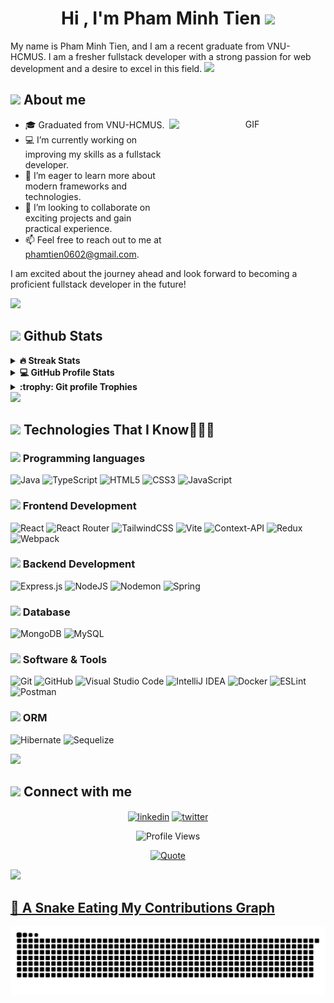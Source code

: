 <h1 align="center">Hi , I'm Pham Minh Tien <img src="https://media.giphy.com/media/hvRJCLFzcasrR4ia7z/giphy.gif" width="35"></h1>
My name is Pham Minh Tien, and I am a recent graduate from VNU-HCMUS. I am a fresher fullstack developer with a strong passion for web development and a desire to excel in this field.
<img src="https://user-images.githubusercontent.com/73097560/115834477-dbab4500-a447-11eb-908a-139a6edaec5c.gif">
<!---
-------------------------------------------------------------------------------------------------------------------------------------------------------------------------------------------------
-->

## <picture><img src = "https://github.com/7oSkaaa/7oSkaaa/blob/main/Images/about_me.gif?raw=true" width = 50px></picture> About me
<a target="_blank" align="center">
  <img align="right" top="300" height="200" width="250" alt="GIF" src="https://media.giphy.com/media/SWoSkN6DxTszqIKEqv/giphy.gif">
</a>

- 🎓 Graduated from VNU-HCMUS.
- 💻 I’m currently working on improving my skills as a fullstack developer.
- 🌱 I’m eager to learn more about modern frameworks and technologies.
- 👯 I’m looking to collaborate on exciting projects and gain practical experience.
- 📫 Feel free to reach out to me at phamtien0602@gmail.com.

I am excited about the journey ahead and look forward to becoming a proficient fullstack developer in the future!

<img src="https://user-images.githubusercontent.com/73097560/115834477-dbab4500-a447-11eb-908a-139a6edaec5c.gif">
<!---
-------------------------------------------------------------------------------------------------------------------------------------------------------------------------------------------------
-->

## <img src="https://media.giphy.com/media/iY8CRBdQXODJSCERIr/giphy.gif" width="50px"><b> Github Stats </b>
<details><summary><b>🔥 Streak Stats</b></summary>
	<p align="center"><img src="https://github-readme-streak-stats.herokuapp.com/?user=Mystogan602&theme=buefy" alt="Mystogan"></p>
</details>

<details><summary><b>💻 GitHub Profile Stats</b></summary>
	<p align=center> 
	<a href="https://github.com/anuraghazra/github-readme-stats">
	  <img align="center" src="https://github-readme-stats.vercel.app/api?username=Mystogan602&show_icons=true&include_all_commits=true&theme=buefy" alt="Mystogan602's github stats"/>
	</a>
	<a href="https://github.com/anuraghazra/github-readme-stats"><img align="center" src="https://github-readme-stats.vercel.app/api/top-langs/?username=Mystogan602&layout=compact&theme=buefy"/></a> 
	</p>
</details>

<details><summary><b>:trophy: Git profile Trophies</b></summary>
	<div align=center>
	  <a href="https://github.com/ryo-ma/github-profile-trophy" title="Go to Source">
	      <img align="center" width=84% src="https://github-profile-trophy.vercel.app/?username=Mystogan602&theme=buefy&row=1&column=7&margin-h=15&margin-w=5&no-bg=true" alt="TROPHY" />
	    </a>
	</div>
</details>

<img src="https://user-images.githubusercontent.com/73097560/115834477-dbab4500-a447-11eb-908a-139a6edaec5c.gif">
<!---
-------------------------------------------------------------------------------------------------------------------------------------------------------------------------------------------------
-->

## <img src="https://media2.giphy.com/media/QssGEmpkyEOhBCb7e1/giphy.gif?cid=ecf05e47a0n3gi1bfqntqmob8g9aid1oyj2wr3ds3mg700bl&rid=giphy.gif" width ="3%"><b> Technologies That I Know👨🏻‍💻</b>

### <img src = "https://github.com/7oSkaaa/7oSkaaa/blob/main/Images/Programming_Languages.gif?raw=true" width=5%> Programming languages

![Java](https://img.shields.io/badge/java-%23ED8B00.svg?style=for-the-badge&logo=openjdk&logoColor=white)
![TypeScript](https://img.shields.io/badge/typescript-%23007ACC.svg?style=for-the-badge&logo=typescript&logoColor=white)
![HTML5](https://img.shields.io/badge/HTML5%20-%23E34F26.svg?style=for-the-badge&logo=html5&logoColor=white)
![CSS3](https://img.shields.io/badge/CSS%20-%231572B6.svg?style=for-the-badge&logo=css3&logoColor=white)
![JavaScript](https://img.shields.io/badge/JavaScript%20-%23F7DF1E.svg?style=for-the-badge&logo=javascript&logoColor=black)

<!---
![C#](https://img.shields.io/badge/c%23-%23239120.svg?style=for-the-badge&logo=csharp&logoColor=white)
![C++](https://img.shields.io/badge/C++%20-%2300599C.svg?style=for-the-badge&logo=c%2B%2B&logoColor=white)
![Python](https://img.shields.io/badge/Python%20-%2314354C.svg?style=for-the-badge&logo=python&logoColor=white)
-->

### <img src = "https://github.com/7oSkaaa/7oSkaaa/blob/main/Images/Front_End.gif?raw=true" width=5%>  Frontend Development

![React](https://img.shields.io/badge/react-%2320232a.svg?style=for-the-badge&logo=react&logoColor=%2361DAFB)
![React Router](https://img.shields.io/badge/React_Router-CA4245?style=for-the-badge&logo=react-router&logoColor=white)
![TailwindCSS](https://img.shields.io/badge/tailwindcss-%2338B2AC.svg?style=for-the-badge&logo=tailwind-css&logoColor=white)
![Vite](https://img.shields.io/badge/vite-%23646CFF.svg?style=for-the-badge&logo=vite&logoColor=white)
![Context-API](https://img.shields.io/badge/Context--Api-000000?style=for-the-badge&logo=react)
![Redux](https://img.shields.io/badge/redux-%23593d88.svg?style=for-the-badge&logo=redux&logoColor=white)
![Webpack](https://img.shields.io/badge/webpack-%238DD6F9.svg?style=for-the-badge&logo=webpack&logoColor=black)

<!---
![Ant-Design](https://img.shields.io/badge/-AntDesign-%230170FE?style=for-the-badge&logo=ant-design&logoColor=white)
![Bootstrap](https://img.shields.io/badge/bootstrap-%238511FA.svg?style=for-the-badge&logo=bootstrap&logoColor=white)
![DaisyUI](https://img.shields.io/badge/daisyui-5A0EF8?style=for-the-badge&logo=daisyui&logoColor=white)
![Angular](https://img.shields.io/badge/angular-%23DD0031.svg?style=for-the-badge&logo=angular&logoColor=white)
![Next JS](https://img.shields.io/badge/Next-black?style=for-the-badge&logo=next.js&logoColor=white)
-->

### <img src = "https://github.com/7oSkaaa/7oSkaaa/blob/main/Images/IDEs.gif?raw=true" width=5%> Backend Development
![Express.js](https://img.shields.io/badge/express.js-%23404d59.svg?style=for-the-badge&logo=express&logoColor=%2361DAFB)
![NodeJS](https://img.shields.io/badge/node.js-6DA55F?style=for-the-badge&logo=node.js&logoColor=white)
![Nodemon](https://img.shields.io/badge/NODEMON-%23323330.svg?style=for-the-badge&logo=nodemon&logoColor=%BBDEAD)
![Spring](https://img.shields.io/badge/spring-%236DB33F.svg?style=for-the-badge&logo=spring&logoColor=white)

<!---
![Socket.io](https://img.shields.io/badge/Socket.io-black?style=for-the-badge&logo=socket.io&badgeColor=010101)
![NestJS](https://img.shields.io/badge/nestjs-%23E0234E.svg?style=for-the-badge&logo=nestjs&logoColor=white)
-->

### <img src = "https://github.com/7oSkaaa/7oSkaaa/blob/main/Images/CP_PS.gif?raw=true" width=5%> Database

![MongoDB](https://img.shields.io/badge/MongoDB-%234ea94b.svg?style=for-the-badge&logo=mongodb&logoColor=white)
![MySQL](https://img.shields.io/badge/mysql-4479A1.svg?style=for-the-badge&logo=mysql&logoColor=white)

<!---
![SQLite](https://img.shields.io/badge/sqlite-%2307405e.svg?style=for-the-badge&logo=sqlite&logoColor=white)
![MicrosoftSQLServer](https://img.shields.io/badge/Microsoft%20SQL%20Server-CC2927?style=for-the-badge&logo=microsoft%20sql%20server&logoColor=white)
![Firebase](https://img.shields.io/badge/firebase-a08021?style=for-the-badge&logo=firebase&logoColor=ffcd34)
![Postgres](https://img.shields.io/badge/postgres-%23316192.svg?style=for-the-badge&logo=postgresql&logoColor=white)
-->

### <img src = "https://github.com/7oSkaaa/7oSkaaa/blob/main/Images/Software_Tools.gif?raw=true" width=5%> Software & Tools

![Git](https://img.shields.io/badge/git-%23F05033.svg?style=for-the-badge&logo=git&logoColor=white)
![GitHub](https://img.shields.io/badge/github-%23121011.svg?style=for-the-badge&logo=github&logoColor=white)
![Visual Studio Code](https://img.shields.io/badge/Visual%20Studio%20Code-0078d7.svg?style=for-the-badge&logo=visual-studio-code&logoColor=white)
![IntelliJ IDEA](https://img.shields.io/badge/IntelliJIDEA-000000.svg?style=for-the-badge&logo=intellij-idea&logoColor=white)
![Docker](https://img.shields.io/badge/docker-%230db7ed.svg?style=for-the-badge&logo=docker&logoColor=white)
![ESLint](https://img.shields.io/badge/ESLint-4B3263?style=for-the-badge&logo=eslint&logoColor=white)
![Postman](https://img.shields.io/badge/Postman-FF6C37?style=for-the-badge&logo=postman&logoColor=white)

### <img src = "https://github.com/7oSkaaa/7oSkaaa/blob/main/Images/OS.gif?raw=true" width=5%> ORM

![Hibernate](https://img.shields.io/badge/Hibernate-59666C?style=for-the-badge&logo=Hibernate&logoColor=white)
![Sequelize](https://img.shields.io/badge/Sequelize-52B0E7?style=for-the-badge&logo=Sequelize&logoColor=white)

<!---
![TypeORM](https://img.shields.io/badge/TypeORM-FE0803.svg?style=for-the-badge&logo=typeorm&logoColor=white)
![Prisma](https://img.shields.io/badge/Prisma-3982CE?style=for-the-badge&logo=Prisma&logoColor=white)
-->
  
<img src="https://user-images.githubusercontent.com/73097560/115834477-dbab4500-a447-11eb-908a-139a6edaec5c.gif">
<!---
-------------------------------------------------------------------------------------------------------------------------------------------------------------------------------------------------
-->

## <picture> <img src="https://github.com/7oSkaaa/7oSkaaa/blob/main/Images/Connect-with-me.gif?raw=true" width="100px"> </picture> Connect with me

<!--icons and links-->
<p align="center">
	<a href="https://www.linkedin.com/in/phamminhtien1306" target="blank"><img align="center" src="https://skillicons.dev/icons?i=linkedin" alt="linkedin" height="50" width="50" /></a>
	<a href="mailto:phamtien0602@gmail.com" target="blank"><img align="center" src="https://skillicons.dev/icons?i=gmail" alt="twitter" height="50" width="50" /></a> 
</p>

<p align = "center">
	<img src = "https://komarev.com/ghpvc/?username=Mystogan602&style=plastic&color=blueviolet" alt = "Profile Views"/>
</p>

<p align = "center">
	<a href="https://github.com/piyushsuthar/github-readme-quotes"> <img alt = "Quote" src="https://quotes-github-readme.vercel.app/api?type=horizontal&theme=buefy&animation=grow_out_in&quoteCategory=programming">
</p>

<img src="https://user-images.githubusercontent.com/73097560/115834477-dbab4500-a447-11eb-908a-139a6edaec5c.gif">
<!---
-------------------------------------------------------------------------------------------------------------------------------------------------------------------------------------------------
-->

## 🐍 A Snake Eating My Contributions Graph
<p align = "center">
	<img src = "https://github.com/7oSkaaa/7oSkaaa/blob/output/github-contribution-grid-snake.svg?" alt = "Snake Game"/>
</p>

